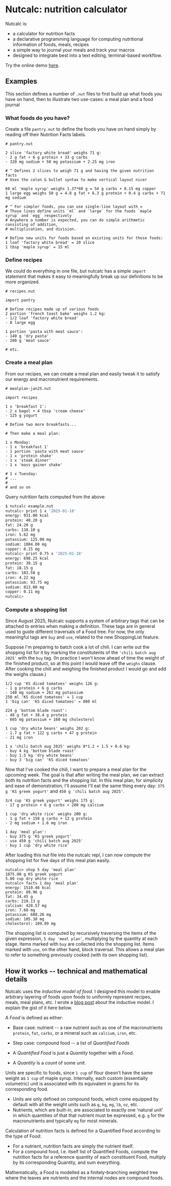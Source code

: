 # Nutcalc: nutrition calculator

Nutcalc is:
- a calculator for nutrition facts
- a declarative programming language for computing nutritional information of foods, meals,
  recipes
- a simple way to journal your meals and track your macros
- designed to integrate best into a text editing, terminal-based workflow.

Try the online demo [here](https://nutcalc.jerrington.me/).

## Examples

This section defines a number of `.nut` files to first build up what foods you have on hand, then
to illustrate two use-cases: a meal plan and a food journal

### What foods do you have?

Create a file `pantry.nut` to define the foods you have on hand simply by reading off their
Nutrition Facts labels.

```nutcalc
# pantry.nut

2 slice 'factory white bread' weighs 71 g:
- 2 g fat + 6 g protein + 33 g carbs
- 320 mg sodium + 50 mg potassium + 2.25 mg iron

# ^ Defines 2 slices to weigh 71 g and having the given nutrition facts
# Uses the colon & bullet syntax to make vertical layout nicer

60 ml 'maple syrup' weighs 1.37*60 g = 54 g carbs + 0.15 mg copper
1 large egg weighs 50 g = 4.8 g fat + 6.3 g protein + 0.4 g carbs + 71 mg sodium

# ^ For simpler foods, you can use single-line layout with =
# Those lines define units `ml` and `large` for the foods `maple syrup` and `egg` respectively
# Anywhere a number is expected, you can do simple arithmetic consisting of addition,
# multiplication, and division.

# Define new units for foods based on existing units for those foods:
1 loaf 'factory white bread' = 20 slice
1 tbsp 'maple syrup' = 15 ml
```

### Define recipes

We could do everything in one file, but nutcalc has a simple `import` statement that makes it easy
to meaningfully break up our definitions to be more organized.

```nutcalc
# recipes.nut

import pantry

# Define recipes made up of various foods
2 portion 'french toast bake' weighs 1.2 kg:
- 1/2 loaf 'factory white bread'
- 8 large egg

1 portion 'pasta with meat sauce':
- 140 g 'dry pasta'
- 200 g 'meat sauce'

# etc.
```

### Create a meal plan

From our recipes, we can create a meal plan and easily tweak it to satisfy our energy and
macronutrient requirements.

```nutcalc
# mealplan-jan25.nut

import recipes

1 x 'breakfast 1':
- 2 x bagel + 4 tbsp 'cream cheese'
- 125 g yogurt

# Define two more breakfasts...

# Then make a meal plan:

1 x Monday:
- 1 x 'breakfast 1'
- 1 portion 'pasta with meat sauce'
- 1 x 'protein shake'
- 1 x 'steak dinner'
- 1 x 'mass gainer shake'

# 1 x Tuesday:
# ...
#
# and so on
```

Query nutrition facts computed from the above:

```bash
$ nutcalc example.nut
nutcalc> print 1 x '2025-01-18'
energy: 931.00 kcal
protein: 40.20 g
fat: 24.20 g
carbs: 138.10 g
iron: 5.62 mg
potassium: 125.00 mg
sodium: 1084.00 mg
copper: 0.15 mg
nutcalc> print 0.75 x '2025-01-18'
energy: 698.25 kcal
protein: 30.15 g
fat: 18.15 g
carbs: 103.58 g
iron: 4.22 mg
potassium: 93.75 mg
sodium: 813.00 mg
copper: 0.11 mg
nutcalc>
```

### Compute a shopping list

Since August 2025, Nutcalc supports a system of arbitrary tags that can be attached to entries when
making a definition. These tags are in general used to guide different traversals of a Food tree.
For now, the only meaningful tags are `buy` and `use`, related to the new ShoppingList feature.

Suppose I'm preparing to batch cook a lot of chili.
I can write out the shopping list for it by marking the constitutents of the `'chili batch aug
2025'` with the `buy` tag. (In practice I won't know ahead of time the weight of the finished
product, so at this point I would leave off the `weighs` clause. After cooking the chili and
weighing the finished product I would go and add the weighs clause.)

```nutcalc
1/2 cup 'KS diced tomatoes' weighs 126 g:
- 1 g protein + 6 g carbs
- 140 mg sodium + 261 mg potassium
250 ml 'KS diced tomatoes' = 1 cup
1 'big can' 'KS diced tomatoes' = 800 ml

224 g 'bottom blade roast':
- 48 g fat + 38.4 g protein
- 605 mg potassium + 160 mg cholesterol

1 cup 'dry white beans' weighs 202 g:
- 1.7 g fat + 122 g carbs + 47 g protein
- 21 mg iron

1 x 'chili batch aug 2025' weighs 8*1.2 + 1.5 + 0.6 kg:
- buy 4 kg 'bottom blade roast'
- buy 1.5 kg 'dry white beans'
- buy 3 'big can' 'KS diced tomatoes'
```

Now that I've cooked the chili, I want to prepare a meal plan for the upcoming week. The goal is
that after writing the meal plan, we can extract both its nutrition facts and the shopping list.
In this meal plan, for simplicity and ease of demonstration, I'll assume I'll eat the same thing
every day: `375 g 'KS greek yogurt'` and `450 g 'chili batch aug 2025'`.

```
3/4 cup 'KS greek yogurt' weighs 175 g:
- 17 g protein + 6 g carbs + 200 mg calcium

1 cup 'dry white rice' weighs 200 g:
- 1 g fat + 158 g carbs + 13 g protein
- 2 mg sodium + 1.6 mg iron

1 day 'meal plan':
- buy 375 g 'KS greek yogurt'
- use 450 g 'chili batch aug 2025'
- buy 1 cup 'dry white rice'
```

After loading this nut file into the nutcalc repl, I can now compute the shopping list for five
days of this meal plan easily.

```
nutcalc> shop 5 day 'meal plan'
1875.00 g KS greek yogurt
5.00 cup dry white rice
nutcalc> facts 1 day 'meal plan'
energy: 1510.46 kcal
protein: 89.96 g
fat: 34.45 g
carbs: 210.13 g
calcium: 428.57 mg
iron: 7.60 mg
potassium: 608.26 mg
sodium: 105.38 mg
cholesterol: 109.89 mg
```

The shopping list is computed by recursively traversing the items of the given expression, `5 day
'meal plan'`, multiplying by the quantity at each stage. Items marked with `buy` are collected into
the shopping list. Items marked with `use`, on the other hand, block traversal. This allows a meal
plan to refer to something previously cooked (with its own shopping list).

## How it works -- technical and mathematical details

Nutcalc uses the _inductive model of food._ I designed this model to enable arbitrary layering of
foods upon foods to uniformly represent recipes, meals, meal plans, etc.
I wrote a [blog post](https://jerrington.me/posts/2025-02-20-induction-on-food.html) about the
inductive model. I explain the gist of it here below.

A _Food_ is defined as either:

- Base case: nutrient -- a raw nutrient such as one of the macronutrients `protein`, `fat`,
  `carbs`, or a mineral such as `calcium`, `iron`, etc.
- Step case: compound food -- a list of _Quantified Foods_

- A _Quantified Food_ is just a _Quantity_ together with a _Food._
- A _Quantity_ is a _count_ of some _unit._

Units are specific to foods, since `1 cup` of flour doesn't have the same weight as `1 cup` of
maple syrup. Internally, each custom (essentially volumetric) unit is associated with its
equivalent in grams for its corresponding food.

- Units are only defined on compound foods, which come equipped by default with all the weight
  units such as `g`, `kg`, `mg`, `lb`, `oz`, etc.
- Nutrients, which are built-in, are associated to exactly one 'natural unit' in which quantities
  of that that nutrient must be expressed, e.g. `g` for the macronutrients and typically `mg` for
  most minerals.

Calculation of nutrition facts is defined for a Quantified Food according to the type of Food:
- For a nutrient, nutrition facts are simply the nutrient itself.
- For a compound food, i.e. itself list of Quantified Foods, compute the nutrition facts for a
  reference quantity of each constituent Food, multiply by its corresponding Quantity, and sum
  everything.

Mathematically, a Food is modelled as a finitely-branching weighted tree where the leaves are
nutrients and the internal nodes are compound foods.
